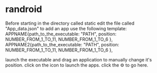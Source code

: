 # randroid
Before starting in the directory called static edit the file called "App_data.json"
to add an app use the following template:
APPNAME{path_to_the_executable: "PATH",
        position: NUMBER_FROM_1_TO_11, NUMBER_FROM_1_TO_6
},
APPNAME2{path_to_the_executable: "PATH",
        position: NUMBER_FROM_1_TO_11, NUMBER_FROM_1_TO_6
},


launch the executable and drag an application to manually change it's position.
click on the icon to launch the apps.
click the ⚙ to go here.
